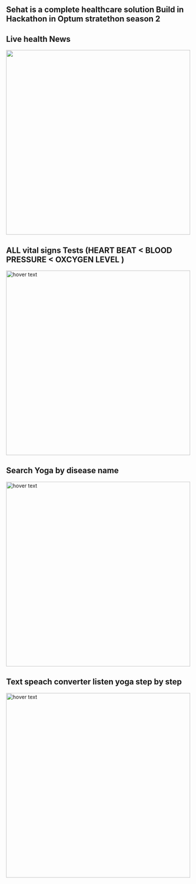 ## Sehat is a complete healthcare solution Build in Hackathon in Optum stratethon season 2 
<p align="center">
  <p>
 
 ## Live health News
   <img src="https://user-images.githubusercontent.com/47109963/103939821-68a8e780-5152-11eb-9dea-97c06dc73a01.jpg" width="500" title=""> 
</p>
 
   <p>
  
   ## ALL vital signs Tests (HEART BEAT < BLOOD PRESSURE < OXCYGEN LEVEL )
   <img src="https://user-images.githubusercontent.com/47109963/103939889-84ac8900-5152-11eb-95ae-263e742bc6ab.jpg" width="500" title="hover text">
   
</p>
   <p>
   
   ## Search Yoga by disease name 
  <img src="https://user-images.githubusercontent.com/47109963/103939932-91c97800-5152-11eb-9e52-deb2ef3f5710.jpg" width="500" title="hover text"> 
  

</p>
  <p>
  
   ## Text speach converter listen yoga step by step
 <img src="https://user-images.githubusercontent.com/47109963/103939949-9c840d00-5152-11eb-83d3-9d34a9a0dee8.jpg" width="500" title="hover text">
</p>
  
   

  </p> 
